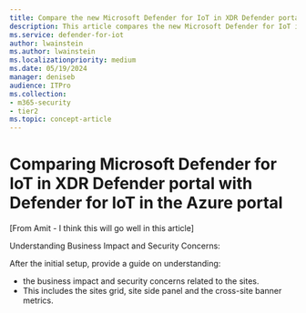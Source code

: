 ```yaml
---
title: Compare the new Microsoft Defender for IoT in XDR Defender portal with Defender for IoT in the Azure portal.
description: This article compares the new Microsoft Defender for IoT in XDR Defender portal with Defender for IoT in the Azure portal.
ms.service: defender-for-iot
author: lwainstein
ms.author: lwainstein
ms.localizationpriority: medium
ms.date: 05/19/2024
manager: deniseb
audience: ITPro
ms.collection:
- m365-security
- tier2
ms.topic: concept-article
---
```


# Comparing Microsoft Defender for IoT in XDR Defender portal with Defender for IoT in the Azure portal

[From Amit - I think this will go well in this article]

Understanding Business Impact and Security Concerns:

After the initial setup, provide a guide on understanding:

- the business impact and security concerns related to the sites.
- This includes the sites grid, site side panel and the cross-site banner metrics.
